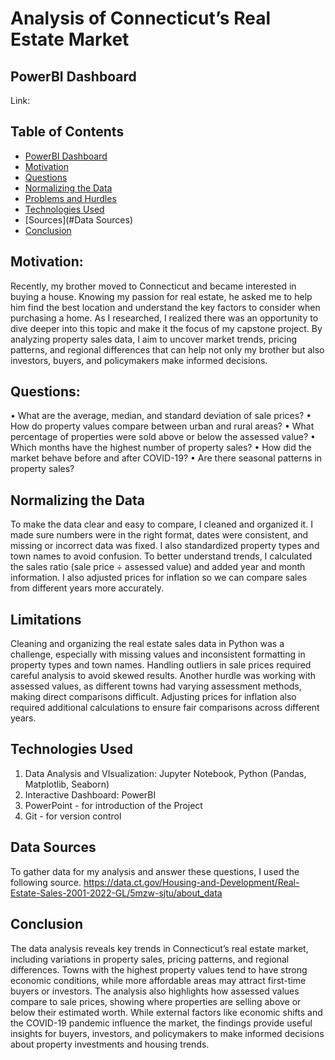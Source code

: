 # Analysis of Connecticut’s Real Estate Market

## PowerBI Dashboard
Link: 


## Table of Contents
* [PowerBI Dashboard](#PowerBI-dashboard)
* [Motivation](#motivation)
* [Questions](#questions)
* [Normalizing the Data](#normaling-the-data)
* [Problems and Hurdles](#problems-and-hurdles)
* [Technologies Used](#technologies-used)
* [Sources](#Data Sources)
* [Conclusion](#conclusion)

## Motivation:
Recently, my brother moved to Connecticut and became interested in buying a house. Knowing my passion for real estate, he asked me to help him find the best location and understand the key factors to consider when purchasing a home. As I researched, I realized there was an opportunity to dive deeper into this topic and make it the focus of my capstone project. By analyzing property sales data, I aim to uncover market trends, pricing patterns, and regional differences that can help not only my brother but also investors, buyers, and policymakers make informed decisions. 

## Questions:
•	What are the average, median, and standard deviation of sale prices?
•	How do property values compare between urban and rural areas?
•	What percentage of properties were sold above or below the assessed     value?
•	Which months have the highest number of property sales?
•	How did the market behave before and after COVID-19?
•	Are there seasonal patterns in property sales?

## Normalizing the Data
To make the data clear and easy to compare, I cleaned and organized it. I made sure numbers were in the right format, dates were consistent, and missing or incorrect data was fixed. I also standardized property types and town names to avoid confusion. To better understand trends, I calculated the sales ratio (sale price ÷ assessed value) and added year and month information. I also adjusted prices for inflation so we can compare sales from different years more accurately.

## Limitations
Cleaning and organizing the real estate sales data in Python was a challenge, especially with missing values and inconsistent formatting in property types and town names. Handling outliers in sale prices required careful analysis to avoid skewed results. Another hurdle was working with assessed values, as different towns had varying assessment methods, making direct comparisons difficult. Adjusting prices for inflation also required additional calculations to ensure fair comparisons across different years.
## Technologies Used
1) Data Analysis and VIsualization: Jupyter Notebook, Python (Pandas, Matplotlib, Seaborn)
2) Interactive Dashboard: PowerBI
3) PowerPoint - for introduction of the Project
4) Git - for version control

## Data Sources
To gather data for my analysis and answer these questions, I used the following source.
https://data.ct.gov/Housing-and-Development/Real-Estate-Sales-2001-2022-GL/5mzw-sjtu/about_data

## Conclusion
The data analysis reveals key trends in Connecticut’s real estate market, including variations in property sales, pricing patterns, and regional differences. Towns with the highest property values tend to have strong economic conditions, while more affordable areas may attract first-time buyers or investors. The analysis also highlights how assessed values compare to sale prices, showing where properties are selling above or below their estimated worth. While external factors like economic shifts and the COVID-19 pandemic influence the market, the findings provide useful insights for buyers, investors, and policymakers to make informed decisions about property investments and housing trends.
